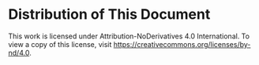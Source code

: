 Distribution of This Document
=============================

This work is licensed under Attribution-NoDerivatives 4.0
International. To view a copy of this license, visit
<https://creativecommons.org/licenses/by-nd/4.0>.



